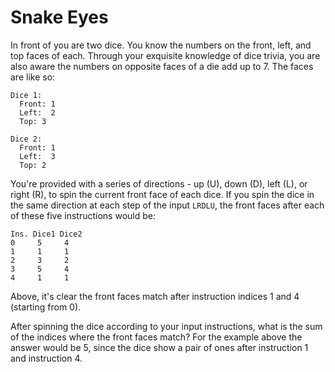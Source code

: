 Snake Eyes
==========

In front of you are two dice. You know the numbers on the front,
left, and top faces of each. Through your exquisite knowledge of
dice trivia, you are also aware the numbers on opposite faces of a
die add up to 7. The faces are like so:

    Dice 1:
      Front: 1
      Left:  2
      Top: 3

    Dice 2:
      Front: 1
      Left:  3
      Top: 2

You're provided with a series of directions - up (U), down (D),
left (L), or right (R), to spin the current front face of each dice.
If you spin the dice in the same direction at each step of the input
`LRDLU`, the front faces after each of these five instructions
would be:

    Ins. Dice1 Dice2
    0     5     4
    1     1     1
    2     3     2
    3     5     4
    4     1     1

Above, it's clear the front faces match after instruction indices
1 and 4 (starting from 0).

After spinning the dice according to your input instructions, what
is the sum of the indices where the front faces match? For the
example above the answer would be 5, since the dice show a pair of
ones after instruction 1 and instruction 4.

